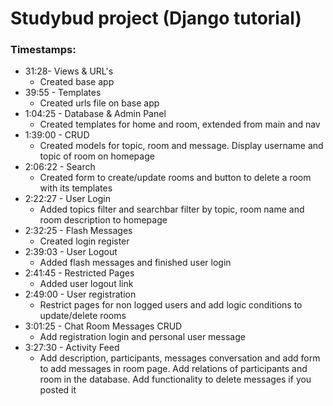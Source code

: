 # Studybud project (Django tutorial)

### Timestamps:
- 31:28- Views & URL's
    - Created base app
- 39:55 - Templates
    - Created urls file on base app
- 1:04:25 - Database & Admin Panel
    - Created templates for home and room, extended from main and nav
- 1:39:00 - CRUD
    - Created models for topic, room and message. Display username and topic of room on homepage
- 2:06:22 - Search
    - Created form to create/update rooms and button to delete a room with its templates
- 2:22:27 - User Login
    - Added topics filter and searchbar filter by topic, room name and room description to homepage
- 2:32:25 - Flash Messages
    - Created login register
- 2:39:03 - User Logout
    - Added flash messages and finished user login
- 2:41:45 - Restricted Pages
    - Added user logout link
- 2:49:00 - User registration
    - Restrict pages for non logged users and add logic conditions to update/delete rooms
- 3:01:25 -  Chat Room Messages CRUD
    - Add registration login and personal user message
- 3:27:30 - Activity Feed
    - Add description, participants, messages conversation and add form to add messages in room page. Add relations of participants and room in the database. Add functionality to delete messages if you posted it